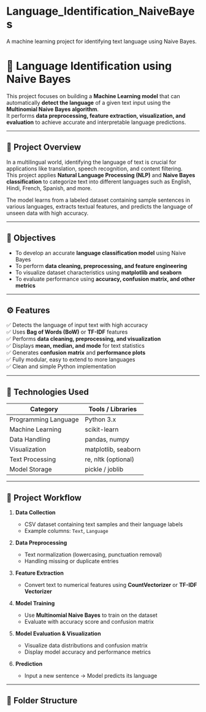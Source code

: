 # Language_Identification_NaiveBayes
A machine learning project for identifying text language using Naive Bayes.
# 🧠 Language Identification using Naive Bayes

This project focuses on building a **Machine Learning model** that can automatically **detect the language** of a given text input using the **Multinomial Naive Bayes algorithm**.  
It performs **data preprocessing, feature extraction, visualization, and evaluation** to achieve accurate and interpretable language predictions.

---

## 🌟 Project Overview

In a multilingual world, identifying the language of text is crucial for applications like translation, speech recognition, and content filtering.  
This project applies **Natural Language Processing (NLP)** and **Naive Bayes classification** to categorize text into different languages such as English, Hindi, French, Spanish, and more.

The model learns from a labeled dataset containing sample sentences in various languages, extracts textual features, and predicts the language of unseen data with high accuracy.

---

## 🎯 Objectives

- To develop an accurate **language classification model** using Naive Bayes  
- To perform **data cleaning, preprocessing, and feature engineering**  
- To visualize dataset characteristics using **matplotlib and seaborn**  
- To evaluate performance using **accuracy, confusion matrix, and other metrics**

---

## ⚙️ Features

✅ Detects the language of input text with high accuracy  
✅ Uses **Bag of Words (BoW)** or **TF-IDF** features  
✅ Performs **data cleaning, preprocessing, and visualization**  
✅ Displays **mean, median, and mode** for text statistics  
✅ Generates **confusion matrix** and **performance plots**  
✅ Fully modular, easy to extend to more languages  
✅ Clean and simple Python implementation  

---

## 🧰 Technologies Used

| Category | Tools / Libraries |
|-----------|------------------|
| Programming Language | Python 3.x |
| Machine Learning | scikit-learn |
| Data Handling | pandas, numpy |
| Visualization | matplotlib, seaborn |
| Text Processing | re, nltk (optional) |
| Model Storage | pickle / joblib |

---

## 🧩 Project Workflow

1. **Data Collection**  
   - CSV dataset containing text samples and their language labels  
   - Example columns: `Text`, `Language`

2. **Data Preprocessing**  
   - Text normalization (lowercasing, punctuation removal)  
   - Handling missing or duplicate entries  

3. **Feature Extraction**  
   - Convert text to numerical features using **CountVectorizer** or **TF-IDF Vectorizer**  

4. **Model Training**  
   - Use **Multinomial Naive Bayes** to train on the dataset  
   - Evaluate with accuracy score and confusion matrix  

5. **Model Evaluation & Visualization**  
   - Visualize data distributions and confusion matrix  
   - Display model accuracy and performance metrics  

6. **Prediction**  
   - Input a new sentence → Model predicts its language  

---

## 📂 Folder Structure


